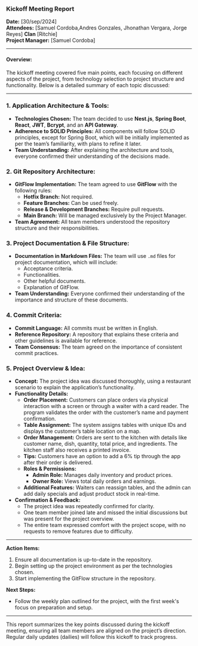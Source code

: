 ### Kickoff Meeting Report

**Date:** [30/sep/2024]  
**Attendees:** [Samuel Cordoba,Andres Gonzales, Jhonathan Vergara, Jorge Reyes]
**Clan** [Ritchie]  
**Project Manager:** [Samuel Cordoba]

---

#### **Overview:**
The kickoff meeting covered five main points, each focusing on different aspects of the project, from technology selection to project structure and functionality. Below is a detailed summary of each topic discussed:

---

### **1. Application Architecture & Tools:**
- **Technologies Chosen:** The team decided to use **Nest.js**, **Spring Boot**, **React**, **JWT**, **Bcrypt**, and an **API Gateway**. 
- **Adherence to SOLID Principles:** All components will follow SOLID principles, except for Spring Boot, which will be initially implemented as per the team’s familiarity, with plans to refine it later.
- **Team Understanding:** After explaining the architecture and tools, everyone confirmed their understanding of the decisions made.

### **2. Git Repository Architecture:**
- **GitFlow Implementation:** The team agreed to use **GitFlow** with the following rules:
  - **Hotfix Branch:** Not required.
  - **Feature Branches:** Can be used freely.
  - **Release & Development Branches:** Require pull requests.
  - **Main Branch:** Will be managed exclusively by the Project Manager.
- **Team Agreement:** All team members understood the repository structure and their responsibilities.

### **3. Project Documentation & File Structure:**
- **Documentation in Markdown Files:** The team will use `.md` files for project documentation, which will include:
  - Acceptance criteria.
  - Functionalities.
  - Other helpful documents.
  - Explanation of GitFlow.
- **Team Understanding:** Everyone confirmed their understanding of the importance and structure of these documents.

### **4. Commit Criteria:**
- **Commit Language:** All commits must be written in English.
- **Reference Repository:** A repository that explains these criteria and other guidelines is available for reference.
- **Team Consensus:** The team agreed on the importance of consistent commit practices.

### **5. Project Overview & Idea:**
- **Concept:** The project idea was discussed thoroughly, using a restaurant scenario to explain the application’s functionality.
- **Functionality Details:**
  - **Order Placement:** Customers can place orders via physical interaction with a screen or through a waiter with a card reader. The program validates the order with the customer’s name and payment confirmation.
  - **Table Assignment:** The system assigns tables with unique IDs and displays the customer’s table location on a map.
  - **Order Management:** Orders are sent to the kitchen with details like customer name, dish, quantity, total price, and ingredients. The kitchen staff also receives a printed invoice.
  - **Tips:** Customers have an option to add a 6% tip through the app after their order is delivered.
  - **Roles & Permissions:** 
    - **Admin Role:** Manages daily inventory and product prices.
    - **Owner Role:** Views total daily orders and earnings.
  - **Additional Features:** Waiters can reassign tables, and the admin can add daily specials and adjust product stock in real-time.
- **Confirmation & Feedback:** 
  - The project idea was repeatedly confirmed for clarity. 
  - One team member joined late and missed the initial discussions but was present for the project overview.
  - The entire team expressed comfort with the project scope, with no requests to remove features due to difficulty.

---

**Action Items:**
1. Ensure all documentation is up-to-date in the repository.
2. Begin setting up the project environment as per the technologies chosen.
3. Start implementing the GitFlow structure in the repository.

**Next Steps:**
- Follow the weekly plan outlined for the project, with the first week's focus on preparation and setup.

---

This report summarizes the key points discussed during the kickoff meeting, ensuring all team members are aligned on the project’s direction. Regular daily updates (dailies) will follow this kickoff to track progress.
